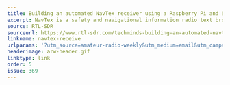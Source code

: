 ```yaml
---
title: Building an automated NavTex receiver using a Raspberry Pi and SDRplay
excerpt: NavTex is a safety and navigational information radio text broadcast system for mariners.
source: RTL-SDR
sourceurl: https://www.rtl-sdr.com/techminds-building-an-automated-navtex-receiver-using-a-raspberry-pi-and-sdrplay/
linkname: navtex-receive
urlparams: '?utm_source=amateur-radio-weekly&utm_medium=email&utm_campaign=newsletter'
headerimage: arw-header.gif
linktype: link
order: 5
issue: 369
---
```

